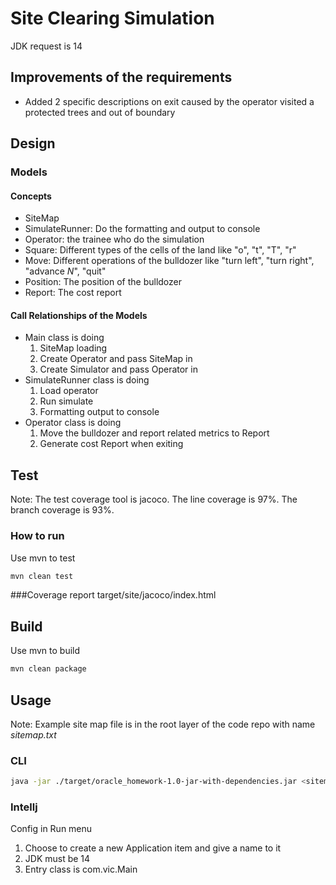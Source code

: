 # Site Clearing Simulation

JDK request is 14

## Improvements of the requirements

- Added 2 specific descriptions on exit caused by the operator visited a protected trees and out of boundary

## Design

### Models

#### Concepts
- SiteMap
- SimulateRunner: Do the formatting and output to console
- Operator: the trainee who do the simulation
- Square: Different types of the cells of the land like "o", "t", "T", "r"
- Move: Different operations of the bulldozer like "turn left", "turn right", "advance *N*", "quit"
- Position: The position of the bulldozer
- Report: The cost report

#### Call Relationships of the Models

- Main class is doing
  1. SiteMap loading
  2. Create Operator and pass SiteMap in
  3. Create Simulator and pass Operator in
- SimulateRunner class is doing
  1. Load operator
  2. Run simulate
  3. Formatting output to console
- Operator class is doing
  1. Move the bulldozer and report related metrics to Report
  2. Generate cost Report when exiting

## Test

Note: The test coverage tool is jacoco. The line coverage is 97%. The branch coverage is 93%.

### How to run
Use mvn to test

```bash
mvn clean test
```

###Coverage report
target/site/jacoco/index.html

## Build

Use mvn to build

```bash
mvn clean package
```

## Usage

Note: Example site map file is in the root layer of the code repo with name *sitemap.txt*

### CLI

```bash
java -jar ./target/oracle_homework-1.0-jar-with-dependencies.jar <sitemap_file_full_path>
```

### Intellj
Config in Run menu
1. Choose to create a new Application item and give a name to it
2. JDK must be 14
3. Entry class is com.vic.Main

